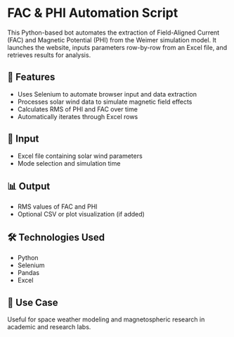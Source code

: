 # FAC & PHI Automation Script

This Python-based bot automates the extraction of Field-Aligned Current (FAC) and Magnetic Potential (PHI) from the Weimer simulation model. It launches the website, inputs parameters row-by-row from an Excel file, and retrieves results for analysis.

## 🔧 Features
- Uses Selenium to automate browser input and data extraction
- Processes solar wind data to simulate magnetic field effects
- Calculates RMS of PHI and FAC over time
- Automatically iterates through Excel rows

## 📁 Input
- Excel file containing solar wind parameters
- Mode selection and simulation time

## 📊 Output
- RMS values of FAC and PHI
- Optional CSV or plot visualization (if added)

## 🛠️ Technologies Used
- Python
- Selenium
- Pandas
- Excel

## 📌 Use Case
Useful for space weather modeling and magnetospheric research in academic and research labs.
